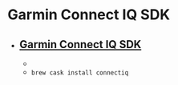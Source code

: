 # Garmin Connect IQ SDK
- [Garmin Connect IQ SDK](https://developer.garmin.com/connect-iq/)
  - 
  - 
  - `brew cask install connectiq`
